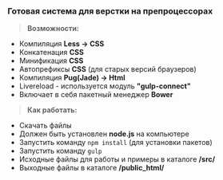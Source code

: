 ### Готовая система для верстки на препроцессорах ###

> **Возможности:** 
- Компиляция **Less -> CSS**
- Конкатенация **CSS**
- Минификация **СSS**
- Автопрефиксы **CSS** (для старых версий браузеров)  
- Компиляция **Pug(Jade) -> Html**
- Livereload - используется модуль **"gulp-connect"** 
- Включает в себя пакетный менеджер **Bower** 

> **Как работать:** 
- Скачать файлы 
- Должен быть установлен **node.js** на компьютере 
- Запустить команду `npm install` (для установки пакетов) 
- Запустить команду `gulp` 
- Исходные файлы для работы и примеры в каталоге **/src/**
- Выходные файлы в каталоге **/public_html/**


